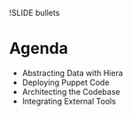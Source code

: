 !SLIDE bullets

# Agenda #


* Abstracting Data with Hiera
* Deploying Puppet Code
* Architecting the Codebase
* Integrating External Tools
